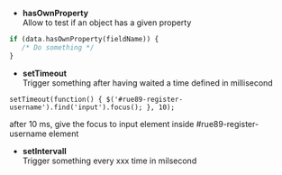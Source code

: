 * **hasOwnProperty**   
Allow to test if an object has a given property
```php
if (data.hasOwnProperty(fieldName)) {
   /* Do something */ 
}
```

* **setTimeout**   
Trigger something after having waited a time defined in millisecond
```
setTimeout(function() { $('#rue89-register-username').find('input').focus(); }, 10);
```
after 10 ms, give the focus to input element inside #rue89-register-username element   


* **setIntervall**   
Trigger something every xxx time in milsecond

